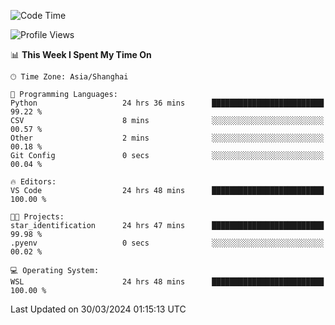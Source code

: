 <!--START_SECTION:waka-->
![Code Time](http://img.shields.io/badge/Code%20Time-1%2C586%20hrs%202%20mins-blue)

![Profile Views](http://img.shields.io/badge/Profile%20Views-0-blue)

📊 **This Week I Spent My Time On** 

```text
🕑︎ Time Zone: Asia/Shanghai

💬 Programming Languages: 
Python                   24 hrs 36 mins      █████████████████████████   99.22 % 
CSV                      8 mins              ░░░░░░░░░░░░░░░░░░░░░░░░░   00.57 % 
Other                    2 mins              ░░░░░░░░░░░░░░░░░░░░░░░░░   00.18 % 
Git Config               0 secs              ░░░░░░░░░░░░░░░░░░░░░░░░░   00.04 % 

🔥 Editors: 
VS Code                  24 hrs 48 mins      █████████████████████████   100.00 % 

🐱‍💻 Projects: 
star_identification      24 hrs 47 mins      █████████████████████████   99.98 % 
.pyenv                   0 secs              ░░░░░░░░░░░░░░░░░░░░░░░░░   00.02 % 

💻 Operating System: 
WSL                      24 hrs 48 mins      █████████████████████████   100.00 % 
```


 Last Updated on 30/03/2024 01:15:13 UTC
<!--END_SECTION:waka-->